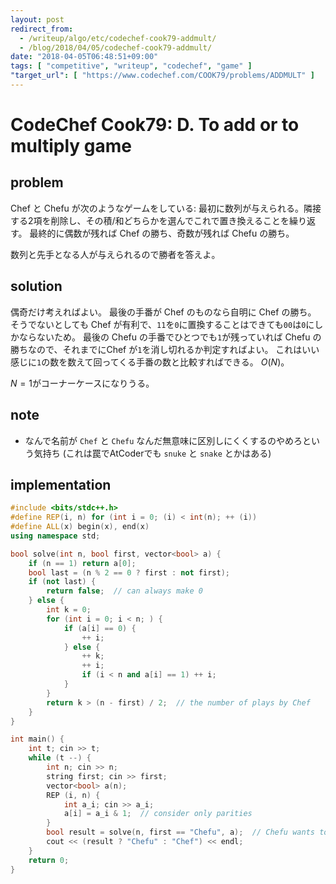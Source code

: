 ```yaml
---
layout: post
redirect_from:
  - /writeup/algo/etc/codechef-cook79-addmult/
  - /blog/2018/04/05/codechef-cook79-addmult/
date: "2018-04-05T06:48:51+09:00"
tags: [ "competitive", "writeup", "codechef", "game" ]
"target_url": [ "https://www.codechef.com/COOK79/problems/ADDMULT" ]
---
```


# CodeChef Cook79: D. To add or to multiply game

## problem

Chef と Chefu が次のようなゲームをしている:
最初に数列が与えられる。隣接する2項を削除し、その積/和どちらかを選んでこれで置き換えることを繰り返す。
最終的に偶数が残れば Chef の勝ち、奇数が残れば Chefu の勝ち。

数列と先手となる人が与えられるので勝者を答えよ。

## solution

偶奇だけ考えればよい。
最後の手番が Chef のものなら自明に Chef の勝ち。
そうでないとしても Chef が有利で、`11`を`0`に置換することはできても`00`は`0`にしかならないため。
最後の Chefu の手番でひとつでも`1`が残っていれば Chefu の勝ちなので、それまでにChef が`1`を消し切れるか判定すればよい。
これはいい感じに`1`の数を数えて回ってくる手番の数と比較すればできる。
$O(N)$。

$N = 1$がコーナーケースになりうる。

## note

-   なんで名前が `Chef` と `Chefu` なんだ無意味に区別しにくくするのやめろという気持ち (これは罠でAtCoderでも `snuke` と `snake` とかはある)

## implementation

``` c++
#include <bits/stdc++.h>
#define REP(i, n) for (int i = 0; (i) < int(n); ++ (i))
#define ALL(x) begin(x), end(x)
using namespace std;

bool solve(int n, bool first, vector<bool> a) {
    if (n == 1) return a[0];
    bool last = (n % 2 == 0 ? first : not first);
    if (not last) {
        return false;  // can always make 0
    } else {
        int k = 0;
        for (int i = 0; i < n; ) {
            if (a[i] == 0) {
                ++ i;
            } else {
                ++ k;
                ++ i;
                if (i < n and a[i] == 1) ++ i;
            }
        }
        return k > (n - first) / 2;  // the number of plays by Chef
    }
}

int main() {
    int t; cin >> t;
    while (t --) {
        int n; cin >> n;
        string first; cin >> first;
        vector<bool> a(n);
        REP (i, n) {
            int a_i; cin >> a_i;
            a[i] = a_i & 1;  // consider only parities
        }
        bool result = solve(n, first == "Chefu", a);  // Chefu wants to make 1
        cout << (result ? "Chefu" : "Chef") << endl;
    }
    return 0;
}
```
